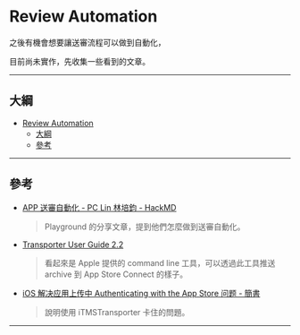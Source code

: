 # Review Automation

之後有機會想要讓送審流程可以做到自動化，

目前尚未實作，先收集一些看到的文章。

---

## 大綱

- [Review Automation](#review-automation)
  - [大綱](#大綱)
  - [參考](#參考)

---

## 參考

- [APP 送審自動化 - PC Lin 林培鈞 - HackMD]

  > Playground 的分享文章，提到他們怎麼做到送審自動化。

- [Transporter User Guide 2.2]

  > 看起來是 Apple 提供的 command line 工具，可以透過此工具推送 archive 到 App Store Connect 的樣子。

- [iOS 解决应用上传中 Authenticating with the App Store 问题 - 簡書]

  > 說明使用 iTMSTransporter 卡住的問題。

[Transporter User Guide 2.2]: https://help.apple.com/itc/transporteruserguide/en.lproj/static.html

[iOS 解决应用上传中 Authenticating with the App Store 问题 - 簡書]: https://www.jianshu.com/p/4e786a408016

---

<!-- 連結設定 -->

[APP 送審自動化 - PC Lin 林培鈞 - HackMD]: https://hackmd.io/@iPlayground/S1ZrYFHrH

